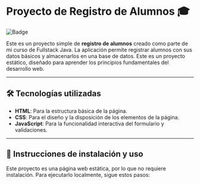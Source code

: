 # Proyecto de Registro de Alumnos 🎓

![Badge](https://img.shields.io/badge/Estado-Completado-brightgreen) 

Este es un proyecto simple de **registro de alumnos** creado como parte de mi curso de Fullstack Java. La aplicación permite registrar alumnos con sus datos básicos y almacenarlos en una base de datos. Este es un proyecto estático, diseñado para aprender los principios fundamentales del desarrollo web.

---

## 🛠️ Tecnologías utilizadas
- **HTML**: Para la estructura básica de la página.
- **CSS**: Para el diseño y la disposición de los elementos de la página.
- **JavaScript**: Para la funcionalidad interactiva del formulario y validaciones.

---

## 🚀 Instrucciones de instalación y uso
Este proyecto es una página web estática, por lo que no requiere instalación. Para ejecutarlo localmente, sigue estos pasos:
